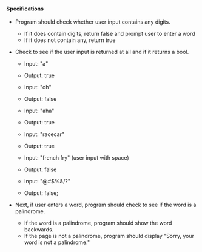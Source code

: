 #### Specifications
* Program should check whether user input contains any digits.
  * If it does contain digits, return false and prompt user to enter a word
  * If it does not contain any, return true

* Check to see if the user input is returned at all and if it returns a bool.
  * Input: "a"
  * Output: true

  * Input: "oh"
  * Output: false

  * Input: "aha"
  * Output: true

  * Input: "racecar"
  * Output: true

  * Input: "french fry" (user input with space)
  * Output: false

  * Input: "@#$%&/?"
  * Output: false;

* Next, if user enters a word, program should check to see if the word is a palindrome.
  * If the word is a palindrome, program should show the word backwards.
  * If the page is not a palindrome, program should display "Sorry, your word is not a palindrome."
